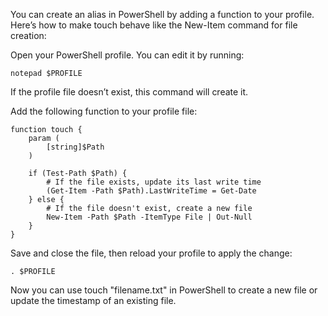 You can create an alias in PowerShell by adding a function to your profile. Here’s how to make touch behave like the New-Item command for file creation:

Open your PowerShell profile. You can edit it by running:

```
notepad $PROFILE
```

If the profile file doesn’t exist, this command will create it.

Add the following function to your profile file:

```
function touch {
    param (
        [string]$Path
    )

    if (Test-Path $Path) {
        # If the file exists, update its last write time
        (Get-Item -Path $Path).LastWriteTime = Get-Date
    } else {
        # If the file doesn't exist, create a new file
        New-Item -Path $Path -ItemType File | Out-Null
    }
}
```

Save and close the file, then reload your profile to apply the change:

```
. $PROFILE
```

Now you can use touch "filename.txt" in PowerShell to create a new file or update the timestamp of an existing file.
